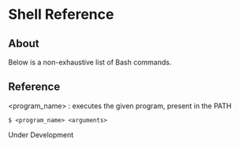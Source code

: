 # Shell Reference

## About

Below is a non-exhaustive list of Bash commands.

## Reference

&lt;program\_name&gt; : executes the given program, present in the PATH

```text
$ <program_name> <arguments>
```

Under Development

